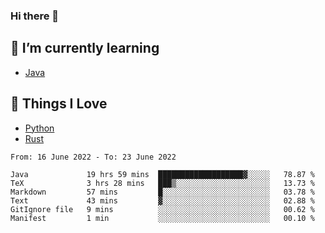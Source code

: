 ### Hi there 👋
<!-- ## About Me -->

## 🌱 I’m currently learning
- [Java](https://www.java.com/)

## 🥰 Things I Love
- [Python](https://www.python.org/) 
- [Rust](https://www.rust-lang.org/)

<!--START_SECTION:waka-->

```text
From: 16 June 2022 - To: 23 June 2022

Java             19 hrs 59 mins  ███████████████████▓░░░░░   78.87 %
TeX              3 hrs 28 mins   ███▒░░░░░░░░░░░░░░░░░░░░░   13.73 %
Markdown         57 mins         █░░░░░░░░░░░░░░░░░░░░░░░░   03.78 %
Text             43 mins         ▓░░░░░░░░░░░░░░░░░░░░░░░░   02.88 %
GitIgnore file   9 mins          ░░░░░░░░░░░░░░░░░░░░░░░░░   00.62 %
Manifest         1 min           ░░░░░░░░░░░░░░░░░░░░░░░░░   00.10 %
```

<!--END_SECTION:waka-->

<!--
**CharlesC03/CharlesC03** is a ✨ _special_ ✨ repository because its `README.md` (this file) appears on your GitHub profile.

Here are some ideas to get you started:

- 🔭 I’m currently working on ...
- 🌱 I’m currently learning ...
- 👯 I’m looking to collaborate on ...
- 🤔 I’m looking for help with ...
- 💬 Ask me about ...
- 📫 How to reach me: ...
- 😄 Pronouns: ...
- ⚡ Fun fact: ...
-->
